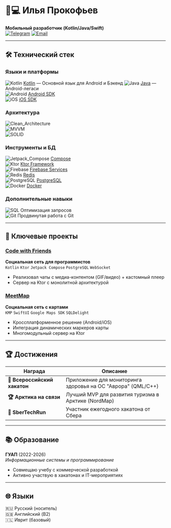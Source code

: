 # 👨💻 Илья Прокофьев 
**Мобильный разработчик (Kotlin/Java/Swift)**  
[![Telegram](https://img.shields.io/badge/Telegram-ilya_Prokofev-%232CA5E0?logo=telegram)](https://t.me/ilya_Prokofev)
[![Email](https://img.shields.io/badge/Email-ilaprokofev14@gmail.com-%23EA4335?logo=gmail)](mailto:ilaprokofev14@gmail.com)

---

## 🛠 Технический стек

### **Языки и платформы**
![Kotlin](https://img.shields.io/badge/Kotlin-%237F52FF?logo=kotlin&logoColor=white) [Kotlin](https://kotlinlang.org/) — Основной язык для Android и Бэкенд
![Java](https://img.shields.io/badge/Java-%23ED8B00?logo=openjdk&logoColor=white) [Java](https://www.java.com/) —  Android-легаси  
![Android](https://img.shields.io/badge/Android-%233DDC84?logo=android&logoColor=black) [Android SDK](https://developer.android.com/)  
![iOS](https://img.shields.io/badge/iOS-%23000000?logo=apple) [iOS SDK](https://developer.apple.com/ios/)

### **Архитектура**
![Clean_Architecture](https://img.shields.io/badge/Clean_Architecture-%2340C4FF?logo=archlinux)  
![MVVM](https://img.shields.io/badge/MVVM-%23575757?logo=model-view-viewmodel)  
![SOLID](https://img.shields.io/badge/SOLID-%230C4B33?logo=solid)

### **Инструменты и БД**
![Jetpack_Compose](https://img.shields.io/badge/Jetpack_Compose-%234285F4?logo=jetpack-compose) [Compose](https://developer.android.com/jetpack/compose)  
![Ktor](https://img.shields.io/badge/Ktor-%23000000?logo=ktor) [Ktor Framework](https://ktor.io/)  
![Firebase](https://img.shields.io/badge/Firebase-%23FFCA28?logo=firebase) [Firebase Services](https://firebase.google.com/)  
![Redis](https://img.shields.io/badge/Redis-%23DC382D?logo=redis) [Redis](https://redis.io/)  
![PostgreSQL](https://img.shields.io/badge/PostgreSQL-%23316192?logo=postgresql) [PostgreSQL](https://www.postgresql.org/)  
![Docker](https://img.shields.io/badge/Docker-%232496ED?logo=docker) [Docker](https://www.docker.com/)

### **Дополнительные навыки**
![SQL](https://img.shields.io/badge/SQL-%23F29111?logo=postgresql) Оптимизация запросов  
![Git](https://img.shields.io/badge/Git-%23F05032?logo=git) Продвинутая работа с Git  


---


## 🚀 Ключевые проекты

### [Code with Friends](https://github.com/ILYAPROKOFEV101/Code-with-Friends) 
**Социальная сеть для программистов**  
`Kotlin` `Ktor` `Jetpack Compose` `PostgreSQL` `WebSocket`
- Реализовал чаты с медиа-контентом (GIF/видео) + кастомный плеер
- Сервер на Ktor с монолитной архитектурой

### [MeetMap](https://github.com/ILYAPROKOFEV101/MeetMapKMP) 
**Социальная сеть с картами**  
`KMP` `SwiftUI` `Google Maps SDK` `SQLDelight`
- Кроссплатформенное решение (Android/iOS)
- Интеграция динамических маркеров карты
- Многомодульный сервер на Ktor

---

## 🏆 Достижения
| Награда | Описание |
|---------|----------|
| **🥇 Всероссийский хакатон** | Приложение для мониторинга здоровья на ОС "Аврора" (QML/C++) |
| **🏆 Арктика на связи** | Лучший MVP для развития туризма в Арктике (NordMap) |
| **🚀 SberTechRun** | Участник ежегодного хакатона от Сбера |

---

## 📚 Образование
**ГУАП** (2022-2026)  
*Информационные системы и программирование*  
- Совмещаю учебу с коммерческой разработкой
- Активно участвую в хакатонах и IT-мероприятиях

---

## 🌐 Языки
🇷🇺 Русский (носитель)  
🇬🇧 Английский (B2)  
🇮🇱 Иврит (базовый)
